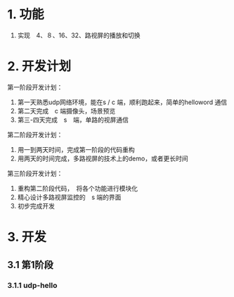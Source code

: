 # 1. 功能

1. 实现　4、８、16、32、路视屏的播放和切换

# 2. 开发计划

第一阶段开发计划：

1. 第一天熟悉udp网络环境，能在s / c 端，顺利跑起来，简单的helloword 通信
2. 第二天完成　c 端摄像头，场景预览
3. 第三-四天完成　s　端，单路的视屏通信

第二阶段开发计划：

1. 用一到两天时间，完成第一阶段的代码重构
2. 用两天的时间完成，多路视屏的技术上的demo，或者更长时间

第三阶段开发计划：

1. 重构第二阶段代码，　将各个功能进行模块化
2. 精心设计多路视屏监控的　s 端的界面
3. 初步完成开发

# 3. 开发

## 3.1 第1阶段

### 3.1.1 udp-hello

